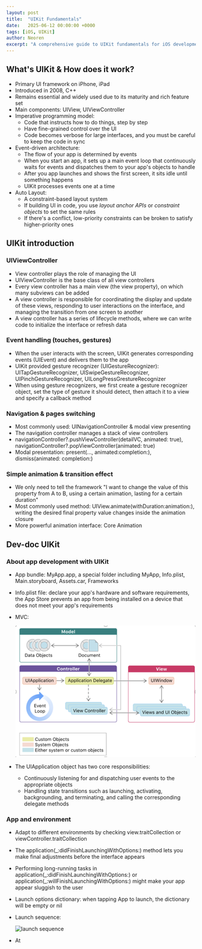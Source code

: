 ```yaml
---
layout: post
title:  "UIKit Fundamentals"
date:   2025-06-12 00:00:00 +0000
tags: [iOS, UIKit]
author: Neoren
excerpt: "A comprehensive guide to UIKit fundamentals for iOS development"
---
```

## What's UIKit & How does it work?

- Primary UI framework on iPhone, iPad
- Introduced in 2008, C++
- Remains essential and widely used due to its maturity and rich feature set
- Main components: UIView, UIViewController
- Imperative programming model:
  - Code that instructs how to do things, step by step 
  - Have fine-grained control over the UI
  - Code becomes verbose for large interfaces, and you must be careful to keep the code in sync
- Event-driven architecture:
  - The flow of your app is determined by events
  - When you start an app, it sets up a main event loop that continuously waits for events and dispatches them to your app's objects to handle
  - After you app launches and shows the first screen, it sits idle until something happens
  - UIKit processes events one at a time
- Auto Layout:
  - A constraint-based layout system
  - If building UI in code, you use _layout anchor APIs_ or _constraint objects_ to set the same rules
  - If there's a conflict, low-priority constraints can be broken to satisfy higher-priority ones

## UIKit introduction

### UIViewController

- View controller plays the role of managing the UI
- UIViewController is the base class of all view controllers
- Every view controller has a main view (the view property), on which many subviews can be added
- A view controller is responsible for coordinating the display and update of these views, responding to user interactions on the interface, and managing the transition from one screen to another 
- A view controller has a series of lifecycle methods, where we can write code to initialize the interface or refresh data

### Event handling (touches, gestures)

- When the user interacts with the screen, UIKit generates corresponding events (UIEvent) and delivers them to the app
- UIKit provided gesture recognizer (UIGestureRecognizer): UITapGestureRecognizer, UISwipeGestureRecognizer, UIPinchGestureRecognizer, UILongPressGrestureRecognizer
- When using gesture recognizers, we first create a gesture recognizer object, set the type of gesture it should detect, then attach it to a view and specify a callback method

### Navigation & pages switching

- Most commonly used: UINavigationController & modal view presenting
- The navigation controller manages a stack of view controllers
- navigationController?.pushViewController(detailVC, animated: true), navigationController?.popViewController(animated: true)
- Modal presentation: present(..., animated:completion:), dismiss(animated: completion:)

### Simple animation & transition effect

- We only need to tell the framework "I want to change the value of this property from A to B, using a certain animation, lasting for a certain duration"
- Most commonly used method: UIView.animate(withDuration:animation:), writing the desired final property value changes inside the animation closure
- More powerful animation interface: Core Animation

## Dev-doc UIKit

### About app development with UIKit

- App bundle: MyApp.app, a special folder including MyApp, Info.plist, Main.storyboard, Assets.car, Frameworks

- Info.plist file: declare your app's hardware and software requirements, the App Store prevents an app from being installed on a device that does not meet your app's requirements 

- MVC:

  ![MVC](https://github.com/cduoyue/cduoyue.github.io/blob/main/photos/MVC.png?raw=true)

- The UIApplication object has two core responsibilities:

  - Continuously listening for and dispatching user events to the appropriate objects
  - Handling state transitions such as launching, activating, backgrounding, and terminating, and calling the corresponding delegate methods 

### App and environment 

- Adapt to different environments by checking view.traitCollection or viewController.traitCollection

- The application(_:didFinishLaunchingWithOptions:) method lets you make final adjustments before the interface appears

- Performing long-running tasks in application(\_:didFinishLaunchingWithOptions:) or application(\_:willFinishLaunchingWithOptions:) might make your app appear sluggish to the user

- Launch options dictionary: when tapping App to launch, the dictionary will be empty or nil

- Launch sequence:

  ![launch sequence]()

- At

